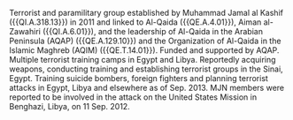  Terrorist and paramilitary group established by Muhammad Jamal al Kashif 
({{QI.A.318.13}}) in 2011 and linked to Al-Qaida ({{QE.A.4.01}}), Aiman al-Zawahiri 
({{QI.A.6.01}}), and the leadership of Al-Qaida in the Arabian Peninsula (AQAP) 
({{QE.A.129.10}}) and the Organization of Al-Qaida in the Islamic Maghreb (AQIM) 
({{QE.T.14.01}}). Funded and supported by AQAP. Multiple terrorist training camps 
in Egypt and Libya. Reportedly acquiring weapons, conducting training and 
establishing terrorist groups in the Sinai, Egypt. Training suicide bombers, 
foreign fighters and planning terrorist attacks in Egypt, Libya and elsewhere 
as of Sep. 2013. MJN members were reported to be involved in the attack on the 
United States Mission in Benghazi, Libya, on 11 Sep. 2012. 

